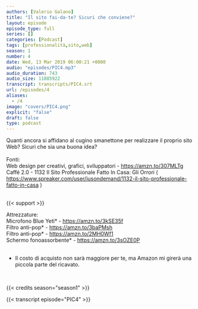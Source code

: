 ```yaml
---
authors: [Valerio Galano]
title: "Il sito fai-da-te? Sicuri che conviene?"
layout: episode
episode_type: full
series: []
categories: [Podcast]
tags: [professionalità,sito,web]
season: 1
number: 4
date: Wed, 13 Mar 2019 06:00:21 +0000
audio: "episodes/PIC4.mp3"
audio_duration: 743
audio_size: 11885922
transcript: transcripts/PIC4.srt
url: /episodes/4
aliases: 
  - /4
image: "covers/PIC4.png"
explicit: "false"
draft: false
type: podcast
---
```

Quanti ancora si affidano al cugino smanettone per realizzare il proprio sito Web? Sicuri che sia una buona idea?<br />
<br />
Fonti:<br />
Web design per creativi, grafici, sviluppatori - <a href="https://amzn.to/307MLTg" rel="noopener">https://amzn.to/307MLTg</a>  <br />
Caffé 2.0 - 1132 Il Sito Professionale Fatto In Casa: Gli Orrori ( <a href="https://www.spreaker.com/user/iusondemand/1132-il-sito-professionale-fatto-in-casa" rel="noopener">https://www.spreaker.com/user/iusondemand/1132-il-sito-professionale-fatto-in-casa</a> ) <br />
<br />


{{< support >}}

Attrezzature:<br />
Microfono Blue Yeti* - <a href="https://amzn.to/3kSE35f" rel="noopener">https://amzn.to/3kSE35f</a>  <br />
Filtro anti-pop* - <a href="https://amzn.to/3baPMsh" rel="noopener">https://amzn.to/3baPMsh</a>  <br />
Filtro anti-pop* - <a href="https://amzn.to/2MH0Wf1" rel="noopener">https://amzn.to/2MH0Wf1</a>  <br />
Schermo fonoassorbente* - <a href="https://amzn.to/3sOZE0P" rel="noopener">https://amzn.to/3sOZE0P</a>  <br />
<br />
* Il costo di acquisto non sarà maggiore per te, ma Amazon mi girerà una piccola parte del ricavato. <br />
<br />


{{< credits season="season1" >}}

<!-- more -->

{{< transcript episode="PIC4" >}}